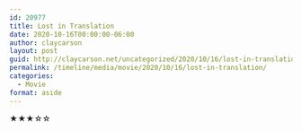 ```yaml
---
id: 20977
title: Lost in Translation
date: 2020-10-16T00:00:00-06:00
author: claycarson
layout: post
guid: http://claycarson.net/uncategorized/2020/10/16/lost-in-translation/
permalink: /timeline/media/movie/2020/10/16/lost-in-translation/
categories:
  - Movie
format: aside
---
```

<div class="media-details"></div>

<div class="media-creator"></div>

<div class="media-rating">★★★☆☆</div>
